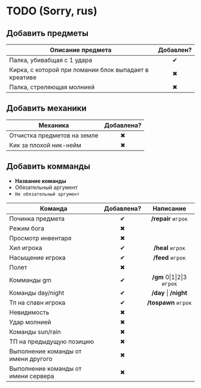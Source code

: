 # TODO (Sorry, rus)
## Добавить предметы
| Описание предмета | Добавлен? |
|----------------|:---------:|
|Палка, убивабщая с 1 удара|✔|
|Кирка, с которой при ломании блок выпадает в креативе|✖|
|Палка, стреляющая молнией|✖|
## Добавить механики
| Механика | Добавлена? |
|----------------|:---------:|
|Отчистка предметов на земле|✖|
|Кик за плохой ник-нейм|✖|
## Добавить комманды
 * **Название команды**
 * Обязательный аргумент
 * `Не обязательный аргумент`

| Команда | Добавлена? | Написание |
|----------------|:---------:|:---------:|
|Починка предмета |✔| **/repair** `игрок` |
|Режим бога |✖||
|Просмотр инвентаря |✖||
|Хил игрока|✔| **/heal** `игрок` |
|Насыщение игрока|✔| **/feed** `игрок` |
|Полет|✖||
|Комманды gm|✔| **/gm** 0&#124;1&#124;2&#124;3 `игрок` |
|Команды day/night|✔| **/day** &#124; **/night** |
|Тп на спавн игрока|✔| **/tospawn** `игрок` |
|Невидимость|✖||
|Удар молнией|✖||
|Команды sun/rain|✖||
|ТП на предыдущую позицию|✖||
|Выполнение команды от имени другого|✖||
|Выполнение команды от имени сервера|✖||
